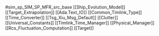 #sim_sp_SIM_SP_MFR_src_base
[[Ship_Evolution_Model]]
[[Target_Extrapolation]]
[[Ada.Text_IO]]
[[Common_Timlink_Type]]
[[Time_Converter]]
[[Tsg_Xiu_Msg_Default]]
[[Clutter]]
[[Universal_Constants]]
[[Timlink_Time_Manager]]
[[Physical_Manager]]
[[Rcs_Fluctuation_Computation]]
[[Target]]
